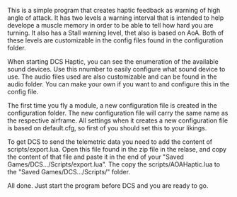 This is a simple program that creates haptic feedback as warning of high angle of attack. 
It has two levels a warning interval that is intended to help develope a muscle memory in order to be able to tell how hard you are turning. 
It also has a Stall warning level, thet also is based on AoA. Both of these levels are customizable in the config files found in the configuration folder. 

When starting DCS Haptic, you can see the enumeration of the available sound devices. Use this nnumber to easily configure what sound device to use. 
The audio files used are also customizable and can be found in the audio folder. You can make your own if you want to and configure this in the config file.

The first time you fly a module, a new configuration file is created in the configuration folder. The new configuration file will carry the same name as the respective airframe. 
All settings when it creates a new configuration file is based on default.cfg, so first of you should set this to your likings. 

To get DCS to send the telemetric data you need to add the content of scripts/export.lua. Open this file found in the zip file in the relase, and copy the content of 
that file and paste it in the end of your "Saved Games/DCS.../Scripts/export.lua". 
The copy the scripts/AOAHaptic.lua to the "Saved Games/DCS.../Scripts/" folder. 

All done. Just start the program before DCS and you are ready to go. 
